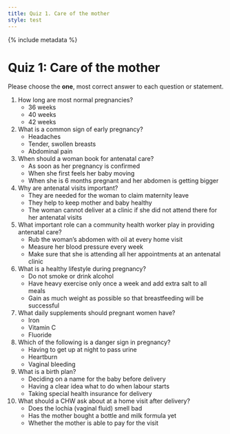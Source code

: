 ```yaml
---
title: Quiz 1. Care of the mother
style: test
---
```


{% include metadata %}

# Quiz 1: Care of the mother

Please choose the **one**, most correct answer to each question or statement.

1.	How long are most normal pregnancies?
	-	36 weeks
	+	40 weeks
	-	42 weeks
2.	What is a common sign of early pregnancy?
	-	Headaches
	+	Tender, swollen breasts
	-	Abdominal pain
3.	When should a woman book for antenatal care?
	+	As soon as her pregnancy is confirmed
	-	When she first feels her baby moving
	-	When she is 6 months pregnant and her abdomen is getting bigger
4.	Why are antenatal visits important?
	-	They are needed for the woman to claim maternity leave
	+	They help to keep mother and baby healthy
	-	The woman cannot deliver at a clinic if she did not attend there for her antenatal visits
5.	What important role can a community health worker play in providing antenatal care?
	-	Rub the woman’s abdomen with oil at every home visit
	-	Measure her blood pressure every week
	+	Make sure that she is attending all her appointments at an antenatal clinic
6.	What is a healthy lifestyle during pregnancy?
	+	Do not smoke or drink alcohol
	-	Have heavy exercise only once a week and add extra salt to all meals
	-	Gain as much weight as possible so that breastfeeding will be successful
7.	What daily supplements should pregnant women have?
	+	Iron
	-	Vitamin C
	-	Fluoride
8.	Which of the following is a danger sign in pregnancy?
	-	Having to get up at night to pass urine
	-	Heartburn
	+	Vaginal bleeding
9.	What is a birth plan?
	-	Deciding on a name for the baby before delivery
	+	Having a clear idea what to do when labour starts
	-	Taking special health insurance for delivery
10.	What should a CHW ask about at a home visit after delivery?
	+	Does the lochia (vaginal fluid) smell bad
	-	Has the mother bought a bottle and milk formula yet
	-	Whether the mother is able to pay for the visit